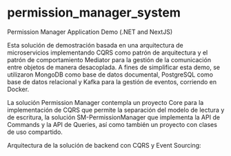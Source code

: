 # permission_manager_system
Permission Manager Application Demo (.NET and NextJS)


Esta solución de demostración basada en una arquitectura de microservicios implementando CQRS como patrón de arquitectura y el patrón de comportamiento Mediator para la gestión de la comunicación entre objetos de manera desacoplada. A fines de simplificar esta demo, se utilizaron MongoDB como base de datos documental, PostgreSQL como base de datos relacional y Kafka para la gestión de eventos, corriendo en Docker.

La solución Permission Manager contempla un proyecto Core para la implementación de CQRS que permite la separación del modelo de lectura y de escritura, la solución SM-PermissionManager que implementa la API de Commands y la API de Queries, así como también un proyecto con clases de uso compartido.

Arquitectura de la solución de backend con CQRS y Event Sourcing:

